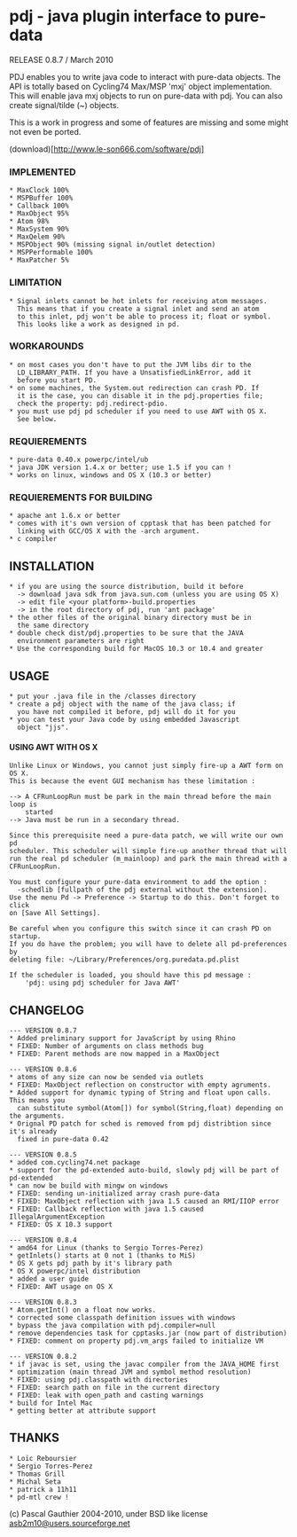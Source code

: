 pdj - java plugin interface to pure-data
========================================

RELEASE 0.8.7 / March 2010

PDJ enables you to write java code to interact with pure-data objects. The
API is totally based on Cycling74 Max/MSP 'mxj' object implementation. This 
will enable java mxj objects to run on pure-data with pdj. You can also 
create signal/tilde (~) objects.

This is a work in progress and some of features are missing and some might 
not even be ported.		

(download)[http://www.le-son666.com/software/pdj]

### IMPLEMENTED

	* MaxClock 100%
	* MSPBuffer 100%
	* Callback 100%
	* MaxObject 95%
	* Atom 98%
	* MaxSystem 90%
	* MaxQelem 90%
	* MSPObject 90% (missing signal in/outlet detection)
	* MSPPerformable 100%
	* MaxPatcher 5%

### LIMITATION

	* Signal inlets cannot be hot inlets for receiving atom messages.
	  This means that if you create a signal inlet and send an atom
	  to this inlet, pdj won't be able to process it; float or symbol.
	  This looks like a work as designed in pd.

### WORKAROUNDS

	* on most cases you don't have to put the JVM libs dir to the 
	  LD_LIBRARY_PATH. If you have a UnsatisfiedLinkError, add it 
	  before you start PD. 
	* on some machines, the System.out redirection can crash PD. If
	  it is the case, you can disable it in the pdj.properties file;
	  check the property: pdj.redirect-pdio.
	* you must use pdj pd scheduler if you need to use AWT with OS X. 
	  See below.

### REQUIEREMENTS
	
	* pure-data 0.40.x powerpc/intel/ub
	* java JDK version 1.4.x or better; use 1.5 if you can !
	* works on linux, windows and OS X (10.3 or better)
	
### REQUIEREMENTS FOR BUILDING


	* apache ant 1.6.x or better
	* comes with it's own version of cpptask that has been patched for 
	  linking with GCC/OS X with the -arch argument.
	* c compiler

INSTALLATION
------------

	* if you are using the source distribution, build it before
	  -> download java sdk from java.sun.com (unless you are using OS X)
	  -> edit file <your platform>-build.properties
	  -> in the root directory of pdj, run 'ant package'
	* the other files of the original binary directory must be in 
	  the same directory
	* double check dist/pdj.properties to be sure that the JAVA 
	  environment parameters are right
	* Use the corresponding build for MacOS 10.3 or 10.4 and greater

USAGE
-----

	* put your .java file in the /classes directory
	* create a pdj object with the name of the java class; if
	  you have not compiled it before, pdj will do it for you
	* you can test your Java code by using embedded Javascript 
	  object "jjs".

#### USING AWT WITH OS X


	Unlike Linux or Windows, you cannot just simply fire-up a AWT form on OS X. 
	This is because the event GUI mechanism has these limitation :
 	
	--> A CFRunLoopRun must be park in the main thread before the main loop is 
	    started
	--> Java must be run in a secondary thread.
 
	Since this prerequisite need a pure-data patch, we will write our own pd 
	scheduler. This scheduler will simple fire-up another thread that will 
	run the real pd scheduler (m_mainloop) and park the main thread with a 
	CFRunLoopRun.

	You must configure your pure-data environment to add the option : 
      -schedlib [fullpath of the pdj external without the extension]. 
    Use the menu Pd -> Preference -> Startup to do this. Don't forget to click 
    on [Save All Settings].

	Be careful when you configure this switch since it can crash PD on startup. 
	If you do have the problem; you will have to delete all pd-preferences by 
	deleting file: ~/Library/Preferences/org.puredata.pd.plist
	
	If the scheduler is loaded, you should have this pd message :
		'pdj: using pdj scheduler for Java AWT'

CHANGELOG
---------

	--- VERSION 0.8.7
	* Added preliminary support for JavaScript by using Rhino
	* FIXED: Number of arguments on class methods bug
	* FIXED: Parent methods are now mapped in a MaxObject

	--- VERSION 0.8.6
	* atoms of any size can now be sended via outlets
	* FIXED: MaxObject reflection on constructor with empty agruments.
	* Added support for dynamic typing of String and float upon calls. This means you 
	  can substitute symbol(Atom[]) for symbol(String,float) depending on the arguments.
	* Orignal PD patch for sched is removed from pdj distribtion since it's already
	  fixed in pure-data 0.42

	--- VERSION 0.8.5
	* added com.cycling74.net package
	* support for the pd-extended auto-build, slowly pdj will be part of pd-extended
	* can now be build with mingw on windows
	* FIXED: sending un-initialized array crash pure-data
	* FIXED: MaxObject reflection with java 1.5 caused an RMI/IIOP error
	* FIXED: Callback reflection with java 1.5 caused IllegalArgumentException
	* FIXED: OS X 10.3 support

	--- VERSION 0.8.4
	* amd64 for Linux (thanks to Sergio Torres-Perez)
	* getInlets() starts at 0 not 1 (thanks to MiS)
	* OS X gets pdj path by it's library path
	* OS X powerpc/intel distribution
	* added a user guide
	* FIXED: AWT usage on OS X

	--- VERSION 0.8.3
	* Atom.getInt() on a float now works.
	* corrected some classpath definition issues with windows
	* bypass the java compilation with pdj.compiler=null
	* remove dependencies task for cpptasks.jar (now part of distribution)
	* FIXED: comment on property pdj.vm_args failed to initialize VM

	--- VERSION 0.8.2
	* if javac is set, using the javac compiler from the JAVA_HOME first
	* optimization (main thread JVM and symbol method resolution)
	* FIXED: using pdj.classpath with directories
	* FIXED: search path on file in the current directory
	* FIXED: leak with open_path and casting warnings
	* build for Intel Mac
	* getting better at attribute support
	
THANKS
------

	* Loïc Reboursier
	* Sergio Torres-Perez
	* Thomas Grill
	* Michal Seta
	* patrick a 11h11
	* pd-mtl crew !

(c) Pascal Gauthier 2004-2010, under BSD like license
asb2m10@users.sourceforge.net

